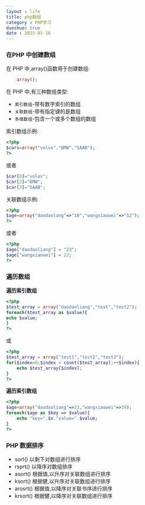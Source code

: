 ```yaml
---
layout : life
title: php数组
category : PHP学习
duoshuo: true
date : 2015-01-16
---
```


<!-- more -->

### 在PHP 中创建数组

在 PHP 中,array()函数用于创建数组:

```php
	array();
```

在 PHP 中,有三种数组类型:

* ```索引数组```-带有数字索引的数组
* ```关联数组```-带有指定键的是数组
* ```多维数组```-包含一个或多个数组的数组

索引数组示例:

```php
<?php
$cars=array("volvo","BMW","SAAB");
?>
```

或者

```php
$car[0]="volov";
$car[2]="BMW";
$car[3]="SAAB";
```

关联数组示例:

```php
<?php
$age=array("daodaolang"=>"10","wangxiaowei"=>"12");
?>
```

或者

```php
<?php
$age["daodaoliang"] = "23";
$age["wangxiaowei"] = 22;
?>
```

### 遍历数组

**遍历索引数组**

```php
<?php
$test_array = array("daodaoliang","test","test2");
foreach($test_array as $value){
echo $value;
}
?>
```

或

```php
<?php
$test_array = array("test1","test2","test3");
for($index=0;$index < count($test_array);++$index){
	echo $test_array[$index];
}
?>
```

**遍历索引数组**

```php
<?php
$age=array("daodaoliang"=>23,"wangxiaowei"=>34);
foreach($age as $key => $value){
	echo "key=".$x."value=".$value;
}
?>
```

### PHP 数据排序

* sort() 以剩下对数组进行排序
* rsprt() 以降序对数组排序
* asort() 根据值,以升序对关联数组进行排序
* ksort() 根据健,以升序对关联数组进行排序
* arosrt() 根据值,以降序对关联书序进行排序
* krsort() 根据健,以降序对关联数组进行排序



